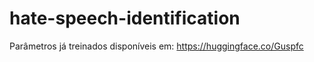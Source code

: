 # hate-speech-identification

Parâmetros já treinados disponíveis em: https://huggingface.co/Guspfc
